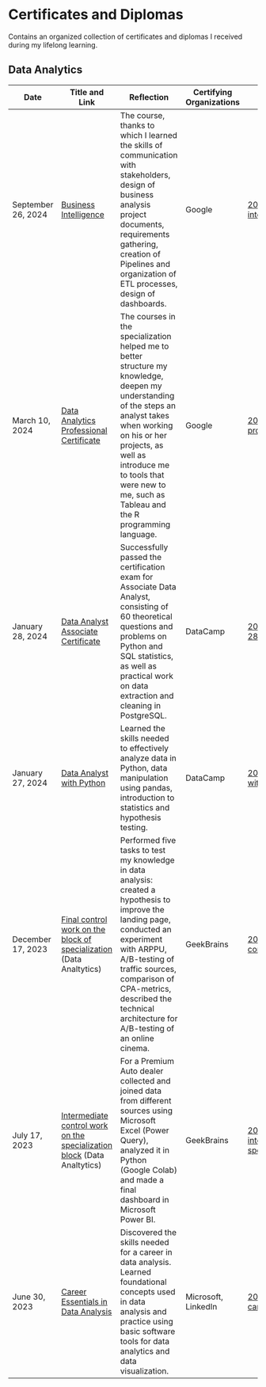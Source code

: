# Certificates and Diplomas

Contains an organized collection of certificates and diplomas I received during my lifelong learning.

## Data Analytics

| Date                | Title and Link                                                                                                                                        | Reflection                                                                                                                                                                                                                                                                             | Certifying Organizations | PDF Copy                                                                                                                                                                                                                                   |
| ------------------- | ----------------------------------------------------------------------------------------------------------------------------------------------------- | -------------------------------------------------------------------------------------------------------------------------------------------------------------------------------------------------------------------------------------------------------------------------------------- | ------------------------ | ------------------------------------------------------------------------------------------------------------------------------------------------------------------------------------------------------------------------------------------ |
| September 26, 2024 | [Business Intelligence](https://www.coursera.org/account/accomplishments/specialization/certificate/KAM78KRKYGPY)                                     | The course, thanks to which I learned the skills of communication with stakeholders, design of business analysis project documents, requirements gathering, creation of Pipelines and organization of ETL processes, design of dashboards.                                             | Google                   | [2024-09-26_google-business-intelligence.pdf](https://github.com/DragonSigh/certificates-and-diplomas/blob/main/certificates/data-analytics/2024-09-26_google-business-intelligence.pdf)                                                   |
| March 10, 2024      | [Data Analytics Professional Certificate](https://www.coursera.org/account/accomplishments/specialization/certificate/ZN4SSTSP53YY)                   | The courses in the specialization helped me to better structure my knowledge, deepen my understanding of the steps an analyst takes when working on his or her projects, as well as introduce me to tools that were new to me, such as Tableau and the R programming language.         | Google                   | [2024-03-10_google-data-analytics-professional.pdf](https://github.com/DragonSigh/certificates-and-diplomas/blob/main/certificates/data-analytics/2024-03-10_google-data-analytics-professional.pdf)                                       |
| January 28, 2024    | [Data Analyst Associate Certificate](https://www.datacamp.com/certificate/DAA0013128716735)                                                           | Successfully passed the certification exam for Associate Data Analyst, consisting of 60 theoretical questions and problems on Python and SQL statistics, as well as practical work on data extraction and cleaning in PostgreSQL.                                                      | DataCamp                 | [2024-01-28_datacamp_DAA0013128716735.pdf](https://github.com/DragonSigh/certificates-and-diplomas/blob/main/certificates/data-analytics/2024-01-28_datacamp_DAA0013128716735.pdf)                                                         |
| January 27, 2024    | [Data Analyst with Python](https://www.datacamp.com/statement-of-accomplishment/track/5f65cc6a18a747b8b49dd2cb9b6c608a076dc240)                       | Learned the skills needed to effectively analyze data in Python, data manipulation using pandas, introduction to statistics and hypothesis testing.                                                                                                                                    | DataCamp                 | [2024-01-27_datacamp-data-analyst-with-python.pdf](https://github.com/DragonSigh/certificates-and-diplomas/blob/main/certificates/data-analytics/2024-01-27_datacamp-data-analyst-with-python.pdf)                                         |
| December 17, 2023   | [Final control work on the block of specialization](https://gb.ru/certificates/2644780.en) (Data Analtytics)                                          | Performed five tasks to test my knowledge in data analysis: created a hypothesis to improve the landing page, conducted an experiment with ARPPU, A/B-testing of traffic sources, comparison of CPA-metrics, described the technical architecture for A/B-testing of an online cinema. | GeekBrains               | [2023-12-21_geekbrains-final-control-work-specialization.pdf](https://github.com/DragonSigh/certificates-and-diplomas/blob/main/certificates/data-analytics/2023-12-21_geekbrains-final-control-work-specialization.pdf)                   |
| July 17, 2023       | [Intermediate control work on the specialization block](https://gb.ru/certificates/2486749.en) (Data Analtytics)                                      | For a Premium Auto dealer collected and joined data from different sources using Microsoft Excel (Power Query), analyzed it in Python (Google Colab) and made a final dashboard in Microsoft Power BI.                                                                                 | GeekBrains               | [2023-07-17_geekbrains-intermediate-control-work-specialization.pdf](https://github.com/DragonSigh/certificates-and-diplomas/blob/main/certificates/data-analytics/2023-07-17_geekbrains-intermediate-control-work-specialization.pdf.pdf) |
| June 30, 2023       | [Career Essentials in Data Analysis](https://www.linkedin.com/learning/certificates/9fb09685165b558254f82131e3a734834e493cb03fde317650f359fe7d2ea808) | Discovered the skills needed for a career in data analysis. Learned foundational concepts used in data analysis and practice using basic software tools for data analytics and data visualization.                                                                                     | Microsoft, LinkedIn      | [2023-06-30_microsoft-linkedin-career-essentials-in-data-analysis.pdf](https://github.com/DragonSigh/certificates-and-diplomas/blob/main/certificates/data-analytics/2023-06-30_microsoft-linkedin-career-essentials-in-data-analysis.pdf) |
